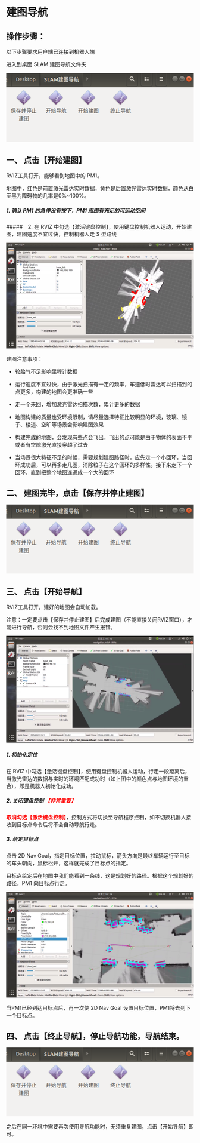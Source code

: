 # 建图导航

## 操作步骤：

以下步骤要求用户端已连接到机器人端

进入到桌面 SLAM 建图导航文件夹

![](imgs/slam-9.png)

## 一、 点击【开始建图】


RVIZ工具打开，能够看到地图中的 PM1。

地图中，红色是前置激光雷达实时数据，黄色是后置激光雷达实时数据，颜色从白至黑为障碍物的几率是0%~100%。

##### 1. 确认 PM1 的急停没有按下，PM1 周围有充足的可运动空间


#####　2. 在 RVIZ 中勾选【激活键盘控制】，使用键盘控制机器人运动，开始建图，建图速度不宜过快，控制机器人走 S 型路线

![](imgs/create_map.png)

建图注意事项：

* 轮胎气不足影响里程计数据

* 运行速度不宜过快，由于激光扫描有一定的频率，车速低时雷达可以扫描到的点更多，构建的地图会更准确一些

* 走一个来回，增加激光雷达扫描次数，累计更多的数据

* 地图构建的质量也受环境限制，请尽量选择特征比较明显的环境，玻璃、镜子、楼道、空旷等场景会影响建图效果

* 构建完成的地图，会发现有些点会飞出，飞出的点可能是由于物体的表面不平或者有空隙激光直接穿越了过去

* 当场景很大特征不足的时候，需要规划建图路径时，应先走一个小回环，当回环成功后，可以再多走几圈，消除粒子在这个回环的多样性。接下来走下一个回环，直到把整个地图连通成一个大的回环

## 二、 建图完毕，点击【保存并停止建图】

![](imgs/slam-9.png)


## 三、 点击【开始导航】
RVIZ工具打开，建好的地图会自动加载。

注意：一定要点击【保存并停止建图】后完成建图（不能直接关闭RVIZ窗口），才能进行导航，否则会找不到地图文件产生报错。

![](imgs/navigation_1.png)


##### 1. 初始化定位


在 RVIZ 中勾选【激活键盘控制】，使用键盘控制机器人运动，行走一段距离后，当激光雷达的数据与实时的环境匹配成功时（如上图中的颜色点与地图环境的重合），即是机器人初始化成功。


##### 2. 关闭键盘控制 <b style="color:red;">【非常重要】</b>

<b style="color:red;">取消勾选【激活键盘控制】</b>，控制方式将切换至导航程序控制，如不切换机器人接收到目标点命令后将不会自动导航行走。

##### 3. 给定目标点

点击 2D Nav Goal，指定目标位置，拉动鼠标，箭头方向是最终车辆运行至目标的车头朝向，鼠标松开，这样就完成了目标点的指定。

目标点给定后在地图中我们能看到一条线，这是规划好的路径。根据这个规划好的路径，PM1 向目标点行走。

![](imgs/navigation_2.png)

当PM1已经到达目标点后，再一次使 2D Nav Goal 设置目标位置，PM1将去到下一个目标点。





## 四、 点击【终止导航】，停止导航功能，导航结束。

![](imgs/slam-9.png)

之后在同一环境中需要再次使用导航功能时，无须重复建图，点击【开始导航】即可。


